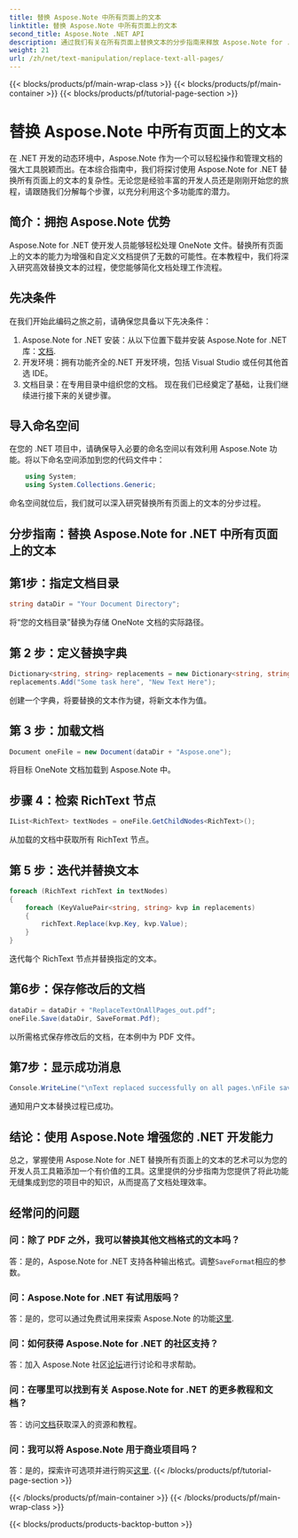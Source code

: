 ```yaml
---
title: 替换 Aspose.Note 中所有页面上的文本
linktitle: 替换 Aspose.Note 中所有页面上的文本
second_title: Aspose.Note .NET API
description: 通过我们有关在所有页面上替换文本的分步指南来释放 Aspose.Note for .NET 的潜力。轻松简化文档处理。
weight: 21
url: /zh/net/text-manipulation/replace-text-all-pages/
---
```


{{< blocks/products/pf/main-wrap-class >}}
{{< blocks/products/pf/main-container >}}
{{< blocks/products/pf/tutorial-page-section >}}

# 替换 Aspose.Note 中所有页面上的文本

在 .NET 开发的动态环境中，Aspose.Note 作为一个可以轻松操作和管理文档的强大工具脱颖而出。在本综合指南中，我们将探讨使用 Aspose.Note for .NET 替换所有页面上的文本的复杂性。无论您是经验丰富的开发人员还是刚刚开始您的旅程，请跟随我们分解每个步骤，以充分利用这个多功能库的潜力。
## 简介：拥抱 Aspose.Note 优势
Aspose.Note for .NET 使开发人员能够轻松处理 OneNote 文件。替换所有页面上的文本的能力为增强和自定义文档提供了无数的可能性。在本教程中，我们将深入研究高效替换文本的过程，使您能够简化文档处理工作流程。
## 先决条件
在我们开始此编码之旅之前，请确保您具备以下先决条件：
1.  Aspose.Note for .NET 安装：从以下位置下载并安装 Aspose.Note for .NET 库：[文档](https://reference.aspose.com/note/net/).
2. 开发环境：拥有功能齐全的.NET 开发环境，包括 Visual Studio 或任何其他首选 IDE。
3. 文档目录：在专用目录中组织您的文档。
现在我们已经奠定了基础，让我们继续进行接下来的关键步骤。
## 导入命名空间
在您的 .NET 项目中，请确保导入必要的命名空间以有效利用 Aspose.Note 功能。将以下命名空间添加到您的代码文件中：
```csharp
    using System;
    using System.Collections.Generic;
```
命名空间就位后，我们就可以深入研究替换所有页面上的文本的分步过程。
## 分步指南：替换 Aspose.Note for .NET 中所有页面上的文本
## 第1步：指定文档目录
```csharp
string dataDir = "Your Document Directory";
```
将“您的文档目录”替换为存储 OneNote 文档的实际路径。
## 第 2 步：定义替换字典
```csharp
Dictionary<string, string> replacements = new Dictionary<string, string>();
replacements.Add("Some task here", "New Text Here");
```
创建一个字典，将要替换的文本作为键，将新文本作为值。
## 第 3 步：加载文档
```csharp
Document oneFile = new Document(dataDir + "Aspose.one");
```
将目标 OneNote 文档加载到 Aspose.Note 中。
## 步骤 4：检索 RichText 节点
```csharp
IList<RichText> textNodes = oneFile.GetChildNodes<RichText>();
```
从加载的文档中获取所有 RichText 节点。
## 第 5 步：迭代并替换文本
```csharp
foreach (RichText richText in textNodes)
{
    foreach (KeyValuePair<string, string> kvp in replacements)
    {
        richText.Replace(kvp.Key, kvp.Value);
    }
}
```
迭代每个 RichText 节点并替换指定的文本。
## 第6步：保存修改后的文档
```csharp
dataDir = dataDir + "ReplaceTextOnAllPages_out.pdf";
oneFile.Save(dataDir, SaveFormat.Pdf);
```
以所需格式保存修改后的文档，在本例中为 PDF 文件。
## 第7步：显示成功消息
```csharp
Console.WriteLine("\nText replaced successfully on all pages.\nFile saved at " + dataDir);
```
通知用户文本替换过程已成功。
## 结论：使用 Aspose.Note 增强您的 .NET 开发能力
总之，掌握使用 Aspose.Note for .NET 替换所有页面上的文本的艺术可以为您的开发人员工具箱添加一个有价值的工具。这里提供的分步指南为您提供了将此功能无缝集成到您的项目中的知识，从而提高了文档处理效率。
## 经常问的问题
### 问：除了 PDF 之外，我可以替换其他文档格式的文本吗？
答：是的，Aspose.Note for .NET 支持各种输出格式。调整`SaveFormat`相应的参数。
### 问：Aspose.Note for .NET 有试用版吗？
答：是的，您可以通过免费试用来探索 Aspose.Note 的功能[这里](https://releases.aspose.com/).
### 问：如何获得 Aspose.Note for .NET 的社区支持？
答：加入 Aspose.Note 社区[论坛](https://forum.aspose.com/c/note/28)进行讨论和寻求帮助。
### 问：在哪里可以找到有关 Aspose.Note for .NET 的更多教程和文档？
答：访问[文档](https://reference.aspose.com/note/net/)获取深入的资源和教程。
### 问：我可以将 Aspose.Note 用于商业项目吗？
答：是的，探索许可选项并进行购买[这里](https://purchase.aspose.com/buy).
{{< /blocks/products/pf/tutorial-page-section >}}

{{< /blocks/products/pf/main-container >}}
{{< /blocks/products/pf/main-wrap-class >}}

{{< blocks/products/products-backtop-button >}}
